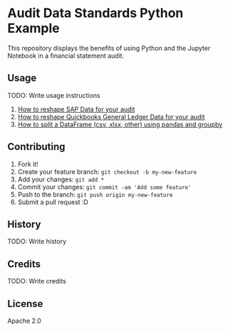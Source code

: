 # Audit Data Standards Python Example

This repository displays the benefits of using Python and the Jupyter Notebook in a financial statement audit.

## Usage

TODO: Write usage instructions
1. [How to reshape SAP Data for your
   audit](https://github.com/AICPA-AuditDataAnalytics2018/ADS---Python-Example-/blob/master/samples/reshape_rename_sap_data.ipynb)
2. [How to reshape Quickbooks General Ledger Data for your audit](https://github.com/AICPA-AuditDataAnalytics2018/ADS---Python-Example-/tree/master/samples)
3. [How to split a DataFrame (csv, xlsx, other) using pandas and
   groupby](https://github.com/AICPA-AuditDataAnalytics2018/ADS---Python-Example-/blob/master/samples/Split%20Dataframe%20with%20Groupby.ipynb)

## Contributing

1. Fork it!
2. Create your feature branch: `git checkout -b my-new-feature`
3. Add your changes: `git add *`
4. Commit your changes: `git commit -am 'Add some feature'`
5. Push to the branch: `git push origin my-new-feature`
6. Submit a pull request :D

## History

TODO: Write history

## Credits

TODO: Write credits

## License

Apache 2.0
